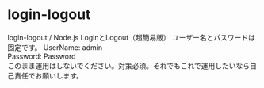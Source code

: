 # login-logout
login-logout  /  Node.js
LoginとLogout（超簡易版）
ユーザー名とパスワードは固定です。
UserName: admin<br>
Password: Password<br>
このまま運用はしないでください。対策必須。それでもこれで運用したいなら自己責任でお願いします。
